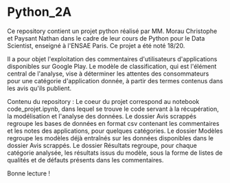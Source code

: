 # Python_2A
Ce repository contient un projet python réalisé par MM. Morau Christophe et Paysant Nathan dans le cadre de leur cours de Python pour le Data Scientist, enseigné à l'ENSAE Paris. Ce projet a été noté 18/20.

Il a pour objet l'exploitation des commentaires d'utilisateurs d'applications disponibles sur Google Play. Le modèle de classification, qui est l'élément central de l'analyse, vise à déterminer les attentes des consommateurs pour une catégorie d'application donnée, à partir des termes contenus dans les avis qu'ils publient.

Contenu du repository :
 Le coeur du projet correspond au notebook code_projet.ipynb, dans lequel se trouve le code servant à la récupération, la modélisation et l'analyse des données.
 Le dossier Avis scrappés regroupe les bases de données en format csv contenant les commentaires et les notes des applications, pour quelques catégories.
 Le dossier Modèles regroupe les modèles déjà entraînés sur les données disponibles dans le dossier Avis scrappés.
 Le dossier Résultats regroupe, pour chaque catégorie analysée, les résultats issus du modèle, sous la forme de listes de qualités et de défauts présents dans les commentaires.


Bonne lecture !
